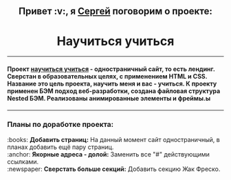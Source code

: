 <h2 align="center">Привет :v:, я <a href="https://vk.com/sergey.polenov/" target="_blank">Сергей</a> поговорим о проекте:</h2>
<h1 align="center">Научиться учиться</h1>

---

#### Проект [научиться учиться](https://github.com/Sengeer/how-to-learn.git) - одностраничный сайт, то есть лендинг. Сверстан в образовательных целях, с применением HTML и CSS. Название это цель проекта, научить меня и вас - учиться. К проекту применен БЭМ подход веб-разработки, создана файловая структура Nested БЭМ. Реализованы анимированные элементы и фреймы.ы

---

### Планы по доработке проекта:
<p>:books: <b>Добавить страниц:</b> На данный момент сайт одностраничный, в планах добавить ещё пару страниц.
<br>:anchor: <b>Якорные адреса - долой:</b> Заменить все "#" действующими ссылками.
<br>:newspaper: <b>Сверстать больше секций:</b> Добавить секцию Жак Фреско.</p>
